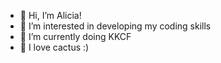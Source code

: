 - 👋 Hi, I’m Alicia!
- 👀 I’m interested in developing my coding skills
- 🌱 I’m currently doing KKCF
- 💞️ I love cactus :)

<!---
Ajom88/Ajom88 is a ✨ special ✨ repository because its `README.md` (this file) appears on your GitHub profile.
You can click the Preview link to take a look at your changes.
--->
